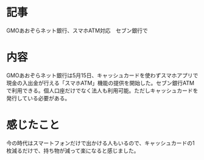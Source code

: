 # 記事
GMOあおぞらネット銀行、スマホATM対応　セブン銀行で

# 内容
GMOあおぞらネット銀行は5月15日、キャッシュカードを使わずスマホアプリで現金の入出金が行える「スマホATM」機能の提供を開始した。セブン銀行ATMで利用できる。個人口座だけでなく法人も利用可能。ただしキャッシュカードを発行している必要がある。

# 感じたこと
今の時代はスマートフォンだけで出かける人もいるので、キャッシュカードの1枚減るだけで、持ち物が減って楽になると感じました。
 
